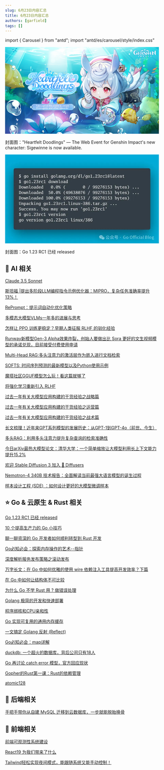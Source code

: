 ```yaml
---
slug: 6月23日内容汇总
title: 6月23日内容汇总
authors: [garfield]
tags: []
---
```


import { Carousel } from "antd";
import "antd/es/carousel/style/index.css"

<Carousel autoplay>

<div>

![alt text](image-1.png)

封面图："Heartfelt Doodlings" — The Web Event for Genshin Impact's new character: Sigewinne is now available.

</div>

<div>

![alt text](image.png)

封面图：Go 1.23 RC1 已经 released

</div>

</Carousel>

## 🌟 AI 相关

[Claude 3.5 Sonnet](https://www.anthropic.com/news/claude-3-5-sonnet)

[斯坦福 |提出多阶段LLM编程指令示例优化器：MIPRO，复杂任务准确率提升13%！](https://mp.weixin.qq.com/s/GcLVLRADYB6LFZBMGEUFlg)

[RePrompt：提示词自动化优化策略](https://mp.weixin.qq.com/s/R6ZsMZwiHNGcfVowUwPvaQ)

[多模态大模型VLMs一年多的进展与思考](https://mp.weixin.qq.com/s/m925xVwSLW0I7RTT1Mgxdg)

[怎样让 PPO 训练更稳定？早期人类征服 RLHF 的驯化经验](https://mp.weixin.qq.com/s/eU3T7Y2xefTDRfO94VIV1A)

[Runway新模型Gen-3 Alpha效果炸裂，创始人要做出比 Sora 更好的文生视频模型的承诺兑现，目前接受付费使用申请](https://mp.weixin.qq.com/s/gnWRDgNAFFs1a1D4RX4-1g)

[Multi-Head RAG:多头注意力的激活层作为嵌入进行文档检索](https://mp.weixin.qq.com/s/MceI21zmgVqBnIpjohIwpg)

[SOFTS: 时间序列预测的最新模型以及Python使用示例](https://mp.weixin.qq.com/s/Xeu9XQhvz3wubK6d7Sd7qQ)

[魔搭社区GGUF模型怎么玩！看这篇就够了](https://mp.weixin.qq.com/s/z5KgulufX0IEP6G6lkD_nQ)

[将强化学习重新引入 RLHF](https://mp.weixin.qq.com/s/eyLnBTskZhlKcwghzqHmhQ)

[过去一年有关大模型应用构建的干货经验之战略篇](https://mp.weixin.qq.com/s/Nh7l_ly791thmsXG7hm5Cw)

[​过去一年有关大模型应用构建的干货经验之运营篇](https://mp.weixin.qq.com/s/XM9GfNPe-0Meb6MLMxhJPw)

[过去一年有关大模型应用构建的干货经验之战术篇](https://mp.weixin.qq.com/s/1_kfUm7A4dbJ6owOO_mHfQ)

[长文梳理！近年来GPT系列模型的发展历史：从GPT-1到GPT-4o（前世、今生）](https://mp.weixin.qq.com/s/v4TVgqffLEygE24RClrz7A)

[多头RAG：利用多头注意力提升复杂查询的检索准确性](https://mp.weixin.qq.com/s/f1eAp2WsefgitkRDaIXt2Q)

[今日arXiv最热大模型论文：清华大学：一个简单缩放让大模型利用长上下文能力提升15.2%](https://mp.weixin.qq.com/s/86vqhDddAXhAvFYpcFacbg)

[欢迎 Stable Diffusion 3 加入 🧨 Diffusers](https://mp.weixin.qq.com/s/HMwk3yn-ftugyrHzbBpnOg)

[Nemotron-4 340B 技术报告：全面解读当前最强大语言模型的诞生过程](https://mp.weixin.qq.com/s/3e4KaXNL0O9sdEPmIlrFfw)

[样本设计工程 (SDE) ：如何设计更好的大模型微调样本](https://mp.weixin.qq.com/s/pbPyxEjI48OrViBkDAXKjA)

## ⭐️ Go & 云原生 & Rust 相关

[Go 1.23 RC1 已经 released](https://mp.weixin.qq.com/s/RWFowB1T7TZ63-GwYPXNUg)

[10 个提高生产力的 Go 小技巧](https://mp.weixin.qq.com/s/GG3QbKQz3wYKFPdmJjWtuA)

[聊一聊资深的 Go 开发者如何顺利转型到 Rust 开发](https://mp.weixin.qq.com/s/_4bSpc18clX2Z6gR4pbwqg)

[Go必知必会：探索内存操作的艺术--指针](https://mp.weixin.qq.com/s/_OB0TNt0K9EjVvpLo1rvJQ)

[深度解析服务发布策略之滚动发布](https://mp.weixin.qq.com/s/U22CsNSkOosDmXDHgg1R2g)

[万字长文：在 Go 中如何优雅的使用 wire 依赖注入工具提高开发效率？下篇](https://mp.weixin.qq.com/s/qpLimb2y9z12JixyQs0WzA)

[在 Go 中如何让结构体不可比较](https://mp.weixin.qq.com/s/jGOSjgHeqh5HaQd5icBvpA)

[为什么 Go 不学 Rust 用 ? 做错误处理](https://mp.weixin.qq.com/s/0mphuzSCmcLgd90I6ddr3w)

[Golang 极简的开发和快速部署](https://mp.weixin.qq.com/s/50RqAQmflA3kVuekfR8cDA)

[程序绑核和CPU亲和性](https://mp.weixin.qq.com/s/ETA-tWI_DW1kS4earL_iqg)

[Go 实现可复用的通用内存缓存](https://mp.weixin.qq.com/s/-3Zt8ZyMZAHFPTKHDvggVQ)

[一文搞定 Golang 反射 (Reflect)](https://mp.weixin.qq.com/s/WrG0KccMJSwUJAeCr-CFkQ)

[Go必知必会：map详解](https://mp.weixin.qq.com/s/Fygdos_msEaYMGIa226i5A)

[duckdb: 一个超火的数据库，背后公司只有18人](https://mp.weixin.qq.com/s/aAgDibroCEk0UQAI2NtZxg)

[Go 再讨论 catch error 模型，官方回应现状](https://mp.weixin.qq.com/s/eBfegl6fCtzQpmQkM9eTNA)

[Gopher的Rust第一课：Rust的依赖管理](https://mp.weixin.qq.com/s/UG-6UuqDiLX15dEZrGGrRA)

[atomic128](https://mp.weixin.qq.com/s/U5Ii6_lhkNzItQCHZIARrg)

## 📒 后端相关

[手把手带你从自建 MySQL 迁移到云数据库，一步就能脱胎换骨](https://mp.weixin.qq.com/s/xX4fvl4vjjfEI6ccra_DzQ)

## 📒 前端相关

[前端可观测性系统建设](https://mp.weixin.qq.com/s/oTGR73vxBUvsM45UkpB-Fw)

[React19 为我们带来了什么](https://juejin.cn/post/7380650414414807074)

[Tailwind轻松实现夜间模式，能跟随系统又能手动控制！](https://mp.weixin.qq.com/s/ogAc-0aUyph4CscrwQMSyA)